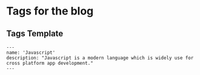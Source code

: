 # Tags for the blog

## Tags Template
```
---
name: 'Javascript'
description: "Javascript is a modern language which is widely use for cross platform app development."
---
```
